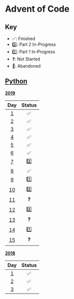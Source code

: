 # Advent of Code

## Key

- ✅: Finished
- 2️⃣: Part 2 In-Progress
- 1️⃣: Part 1 In-Progress
- ❓: Not Started
- 🚫: Abandoned

## [Python](Python)

[**2019**](2019)

|Day|Status|  
|:-:|:-:|
| [1](2019/day_1.py) | ✅|
| [2](2019/day_2.py) | ✅|
| [3](2019/day_3.py) | ✅|
| [4](2019/day_4.py) | ✅|
| [5](2019/day_5.py) | ✅|
| [6](2019/day_6.py) | ✅|
| [7](2019/day_7.py) | 2️⃣|
| [8](2019/day_8.py) | ✅|
| [9](2019/day_9.py) | 1️⃣|
| [10](2019/day_10.py) | 2️⃣|
| [11](2019/day_11.py) | ❓|
| [12](2019/day_12.py) | 2️⃣|
| [13](2019/day_12.py) | ❓|
| [14](2019/day_12.py) | 1️⃣|
| [15](2019/day_12.py) | ❓|




[**2018**](2018)

|Day|Status|  
|:-:|:-:|
| [1](2018/day_1.py) | ✅|
| [2](2018/day_2.py) | ✅|
| [3](2018/day_3.py) | ✅|